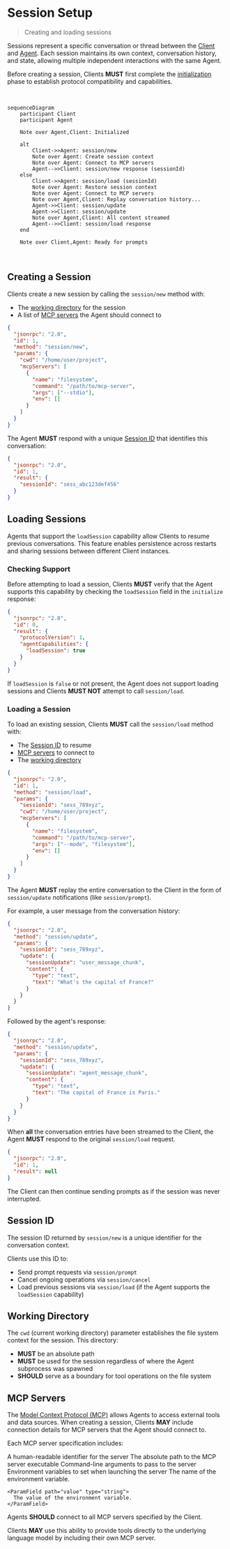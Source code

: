 # Session Setup

> Creating and loading sessions

Sessions represent a specific conversation or thread between the [Client](./overview#client) and [Agent](./overview#agent). Each session maintains its own context, conversation history, and state, allowing multiple independent interactions with the same Agent.

Before creating a session, Clients **MUST** first complete the [initialization](./initialization) phase to establish protocol compatibility and capabilities.

<br />

```mermaid
sequenceDiagram
    participant Client
    participant Agent

    Note over Agent,Client: Initialized

    alt
        Client->>Agent: session/new
        Note over Agent: Create session context
        Note over Agent: Connect to MCP servers
        Agent-->>Client: session/new response (sessionId)
    else
        Client->>Agent: session/load (sessionId)
        Note over Agent: Restore session context
        Note over Agent: Connect to MCP servers
        Note over Agent,Client: Replay conversation history...
        Agent->>Client: session/update
        Agent->>Client: session/update
        Note over Agent,Client: All content streamed
        Agent-->>Client: session/load response
    end

    Note over Client,Agent: Ready for prompts
```

<br />

## Creating a Session

Clients create a new session by calling the `session/new` method with:

* The [working directory](#working-directory) for the session
* A list of [MCP servers](#mcp-servers) the Agent should connect to

```json
{
  "jsonrpc": "2.0",
  "id": 1,
  "method": "session/new",
  "params": {
    "cwd": "/home/user/project",
    "mcpServers": [
      {
        "name": "filesystem",
        "command": "/path/to/mcp-server",
        "args": ["--stdio"],
        "env": []
      }
    ]
  }
}
```

The Agent **MUST** respond with a unique [Session ID](#session-id) that identifies this conversation:

```json
{
  "jsonrpc": "2.0",
  "id": 1,
  "result": {
    "sessionId": "sess_abc123def456"
  }
}
```

## Loading Sessions

Agents that support the `loadSession` capability allow Clients to resume previous conversations. This feature enables persistence across restarts and sharing sessions between different Client instances.

### Checking Support

Before attempting to load a session, Clients **MUST** verify that the Agent supports this capability by checking the `loadSession` field in the `initialize` response:

```json highlight={7}
{
  "jsonrpc": "2.0",
  "id": 0,
  "result": {
    "protocolVersion": 1,
    "agentCapabilities": {
      "loadSession": true
    }
  }
}
```

If `loadSession` is `false` or not present, the Agent does not support loading sessions and Clients **MUST NOT** attempt to call `session/load`.

### Loading a Session

To load an existing session, Clients **MUST** call the `session/load` method with:

* The [Session ID](#session-id) to resume
* [MCP servers](#mcp-servers) to connect to
* The [working directory](#working-directory)

```json
{
  "jsonrpc": "2.0",
  "id": 1,
  "method": "session/load",
  "params": {
    "sessionId": "sess_789xyz",
    "cwd": "/home/user/project",
    "mcpServers": [
      {
        "name": "filesystem",
        "command": "/path/to/mcp-server",
        "args": ["--mode", "filesystem"],
        "env": []
      }
    ]
  }
}
```

The Agent **MUST** replay the entire conversation to the Client in the form of `session/update` notifications (like `session/prompt`).

For example, a user message from the conversation history:

```json
{
  "jsonrpc": "2.0",
  "method": "session/update",
  "params": {
    "sessionId": "sess_789xyz",
    "update": {
      "sessionUpdate": "user_message_chunk",
      "content": {
        "type": "text",
        "text": "What's the capital of France?"
      }
    }
  }
}
```

Followed by the agent's response:

```json
{
  "jsonrpc": "2.0",
  "method": "session/update",
  "params": {
    "sessionId": "sess_789xyz",
    "update": {
      "sessionUpdate": "agent_message_chunk",
      "content": {
        "type": "text",
        "text": "The capital of France is Paris."
      }
    }
  }
}
```

When **all** the conversation entries have been streamed to the Client, the Agent **MUST** respond to the original `session/load` request.

```json
{
  "jsonrpc": "2.0",
  "id": 1,
  "result": null
}
```

The Client can then continue sending prompts as if the session was never interrupted.

## Session ID

The session ID returned by `session/new` is a unique identifier for the conversation context.

Clients use this ID to:

* Send prompt requests via `session/prompt`
* Cancel ongoing operations via `session/cancel`
* Load previous sessions via `session/load` (if the Agent supports the `loadSession` capability)

## Working Directory

The `cwd` (current working directory) parameter establishes the file system context for the session. This directory:

* **MUST** be an absolute path
* **MUST** be used for the session regardless of where the Agent subprocess was spawned
* **SHOULD** serve as a boundary for tool operations on the file system

## MCP Servers

The [Model Context Protocol (MCP)](https://modelcontextprotocol.io) allows Agents to access external tools and data sources. When creating a session, Clients **MAY** include connection details for MCP servers that the Agent should connect to.

Each MCP server specification includes:

<ParamField path="name" type="string" required>
  A human-readable identifier for the server
</ParamField>

<ParamField path="command" type="string" required>
  The absolute path to the MCP server executable
</ParamField>

<ParamField path="args" type="array" required>
  Command-line arguments to pass to the server
</ParamField>

<ParamField path="env" type="EnvVariable[]">
  Environment variables to set when launching the server

  <Expandable title="EnvVariable">
    <ParamField path="name" type="string">
      The name of the environment variable.
    </ParamField>

    <ParamField path="value" type="string">
      The value of the environment variable.
    </ParamField>
  </Expandable>
</ParamField>

Agents **SHOULD** connect to all MCP servers specified by the Client.

Clients **MAY** use this ability to provide tools directly to the underlying language model by including their own MCP server.
